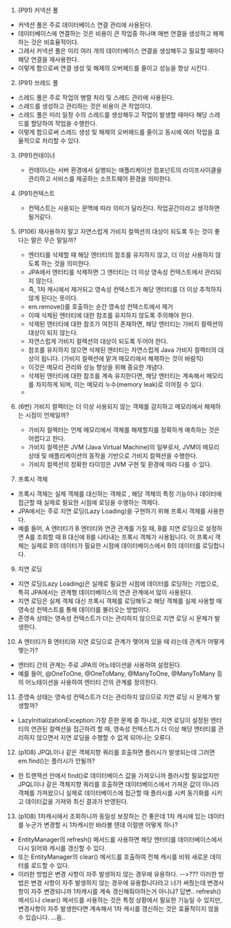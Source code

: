 1. (P91) 커넥션 풀
  - 커넥션 풀은 주로 데이터베이스 연결 관리에 사용된다.
  - 데이터베이스에 연결하는 것은 비용이 큰 작업중 하나며 매번 연결을 생성하고 해제하는 것은 비효율적이다.
  - 그래서 커넥션 풀은 미리 여러 개의 데이터베이스 연결을 생성해두고 필요할 때마다 해당 연결을 재사용한다.
  - 이렇게 함으로써 연결 생성 및 해제의 오버헤드를 줄이고 성능을 향상 시킨다.

2. (P91) 쓰레드 풀
  - 스레드 풀은 주로 작업의 병렬 처리 및 스레드 관리에 사용된다.
  - 스레드를 생성하고 관리하는 것은 비용이 큰 작업이다.
  - 스레드 풀은 미리 일정 수의 스레드를 생성해두고 작업이 발생할 때마다 해당 스레드를 할당하여 작업을 수행한다.
  - 이렇게 함으로써 스레드 생성 및 해제의 오버헤드를 줄이고 동시에 여러 작업을 효율적으로 처리할 수 있다.

3. (P91)컨테이너
   - 컨테이너는 서버 환경에서 실행되는 애플리케이션 컴포넌트의 라이프사이클을 관리하고 서비스를 제공하는 소프트웨어 환경을 의미한다.

4. (P91)컨텍스트
   - 컨텍스트는 사용되는 문맥에 따라 의미가 달라진다. 작업공간이라고 생각하면 될거같다.
  
6. (P106) 재사용하지 말고 자연스럽게 가비지 컬렉션의 대상이 되도록 두는 것이 좋다는 말은 무슨 말일까?
   - 엔터티를 삭제할 때 해당 엔터티의 참조를 유지하지 않고, 더 이상 사용하지 않도록 하는 것을 의미한다.
   - JPA에서 엔터티를 삭제하면 그 엔터티는 더 이상 영속성 컨텍스트에서 관리되지 않는다.
   - 즉, 1차 캐시에서 제거되고 영속성 컨텍스트가 해당 엔터티를 더 이상 추적하지 않게 된다는 뜻이다.
   - em.remove()를 호출하는 순간 영속성 컨텍스트에서 제거
   - 이때 삭제된 엔터티에 대한 참조를 유지하지 않도록 주의해야 한다.
   - 삭제된 엔터티에 대한 참조가 여전히 존재하면, 해당 엔터티는 가비지 컬렉션의 대상이 되지 않는다.
   - 자연스럽게 가비지 컬렉션의 대상이 되도록 두어야 한다.
   - 참조를 유지하지 않으면 삭제된 엔터티는 자연스럽게 Java 가비지 컬렉터의 대상이 됩니다. (가비지 컬렉션에 맡겨 메모리에서 해제하는 것이 바람직)
   - 이것은 메모리 관리와 성능 향상을 위해 중요한 개념다.
   - 삭제된 엔터티에 대한 참조를 계속 유지한다면, 해당 엔터티는 계속해서 메모리를 차지하게 되며, 이는 메모리 누수(memory leak)로 이어질 수 있다.
   - 
7. (6번) 가비지 컬렉터는 더 이상 사용되지 않는 객체를 감지하고 메모리에서 해제하는 시점이 언제일까?
   - 가비지 컬렉터는 언제 메모리에서 객체를 해제할지를 정확하게 예측하는 것은 어렵다고 한다.
   - 가비지 컬렉션은 JVM (Java Virtual Machine)의 일부로서, JVM이 메모리 상태 및 애플리케이션의 동작을 기반으로 가비지 컬렉션을 수행한다.
   - 가비지 컬렉션의 정확한 타이밍은 JVM 구현 및 환경에 따라 다를 수 있다.

8. 프록시 객체
 - 프록시 객체는 실제 객체를 대신하는 객체로 , 해당 객체의 특정 기능이나 데이터에 접근할 때 실제로 필요한 시점에 로딩을 수앵하는 객체다.
 - JPA에서는 주로 지연 로딩(Lazy Loading)을 구현하기 위해 프록시 객체를 사용한다.
 - 예를 들어, A 엔터티가 B 엔터티와 연관 관계를 가질 때, B를 지연 로딩으로 설정하면 A를 조회할 때 B 대신에 B를 나타내는 프록시 객체가 사용됩니다. 이 프록시 객체는 실제로 B의 데이터가 필요한 시점에 데이터베이스에서 B의 데이터를 로딩합니다.
   
9. 지연 로딩
 - 지연 로딩(Lazy Loading)은 실제로 필요한 시점에 데이터를 로딩하는 기법으로, 특히 JPA에서는 관계형 데이터베이스의 연관 관계에서 많이 사용된다.
 - 지연 로딩은 실제 객체 대신 프록시 객체를 로딩해두고 해당 객체를 실제 사용할 때 영속성 컨텍스트를 통해 데이터를 불러오는 방법이다.
 - 준영속 상태는 영속성 컨텍스트가 더는 관리하지 않으므로 지연 로딩 시 문제가 발생한다.

10. A 엔터티가 B 엔터티와 지연 로딩으로 관계가 맺어져 있을 때 라는데 관계가 어떻게 맺는가?
 - 엔터티 간의 관계는 주로 JPA의 어노테이션을 사용하여 설정된다.
 - 예를 들어, @OneToOne, @OneToMany, @ManyToOne, @ManyToMany 등의 어노테이션을 사용하여 엔터티 간의 관계를 정의한다.

11. 준영속 상태는 영속성 컨텍스트가 더는 관리하지 않으므로 지연 로딩 시 문제가 발생할까?
  - LazyInitializationException:가장 흔한 문제 중 하나로, 지연 로딩이 설정된 엔터티의 연관된 컬렉션을 접근하려 할 때, 영속성 컨텍스트가 더 이상 해당 엔터티를 관리하지 않으면서 지연 로딩을 수행할 수 없게 되어나는 오류다.

12. (p108) JPQL이나 같은 객체지향 쿼리를 호출하면 플러시가 발생되는데 그러면 em.find()는 플러시가 안될까?
 - 한 트랜잭션 안에서 find()로 데이터베이스 값을 가져오니까 플러시할 필요없지만 JPQL이나 같은 객체지향 쿼리를 호출하면
   데이터베이스에서 가져온 값이 아니라 객체를 가져왔으니 실제로 데이터베이스에 접근할 때 플러시를 시켜 동기화를 시키고 데이터값을 가져와 최신 결과가 반영된다.

13. (p108) 1차캐시에서 조회하니까 동일성 보장하는 건 좋은데 1차 캐시에 있는 데이터를 누군가 변경할 시 1차캐시만 바라볼 텐데 이럴땐 어떻게 하나?
 - EntityManager의 refresh() 메서드를 사용하면 해당 엔터티를 데이터베이스에서 다시 읽어와 캐시를 갱신할 수 있다.
 - 또는 EntityManager의 clear() 메서드를 호출하여 전체 캐시를 비워 새로운 데이터를 로드할 수 있다.
 - 이러한 방법은 변경 사항이 자주 발생하지 않는 경우에 유용하다.
-->??? 이러한 방법은 변경 사항이 자주 발생하지 않는 경우에 유용합니다라고 너가 써줬는데 변경사항이 자주 변경되니까 1차캐시를 계속 갱신해줘야하는거 아니냐?
답변.. refresh() 메서드나 clear() 메서드를 사용하는 것은 특정 상황에서 필요한 기능일 수 있지만, 변경사항이 자주 발생한다면 계속해서 1차 캐시를 갱신하는 것은 효율적이지 않을 수 있습니다. ...음..

   
